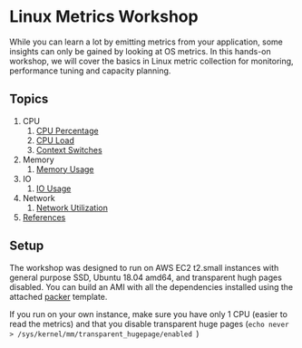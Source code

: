 # Linux Metrics Workshop
While you can learn a lot by emitting metrics from your application, some insights can only be gained by looking at OS metrics. In this hands-on workshop, we will cover the basics in Linux metric collection for monitoring, performance tuning and capacity planning.

## Topics
1. CPU
   1. [CPU Percentage](docs/cpu-percentage.md)
   1. [CPU Load](docs/cpu-load.md)
   1. [Context Switches](docs/cpu-ctxt.md)
1. Memory
   1. [Memory Usage](docs/memory-usage.md)
1. IO
   1. [IO Usage](docs/io-usage.md)
1. Network
   1. [Network Utilization](docs/net-util.md)
1. [References](docs/references.md)

## Setup
The workshop was designed to run on AWS EC2 t2.small instances with general purpose SSD, Ubuntu 18.04 amd64, and transparent hugh pages disabled.
You can build an AMI with all the dependencies installed using the attached [packer](https://www.packer.io/) template.

If you run on your own instance, make sure you have only 1 CPU (easier to read the metrics) and that you disable transparent huge pages (`echo never > /sys/kernel/mm/transparent_hugepage/enabled `)
